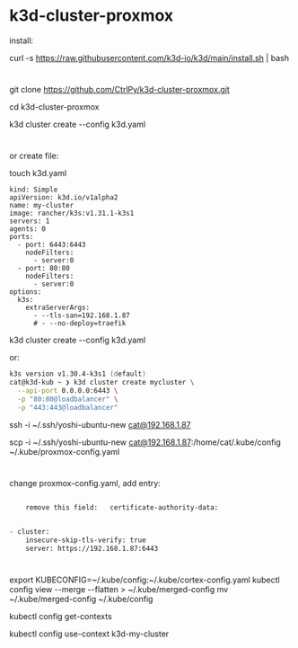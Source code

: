 # k3d-cluster-proxmox

install:

curl -s https://raw.githubusercontent.com/k3d-io/k3d/main/install.sh | bash

#

git clone https://github.com/CtrlPy/k3d-cluster-proxmox.git

cd k3d-cluster-proxmox

k3d cluster create --config k3d.yaml

#

or create file:

touch k3d.yaml

```
kind: Simple
apiVersion: k3d.io/v1alpha2
name: my-cluster
image: rancher/k3s:v1.31.1-k3s1
servers: 1
agents: 0
ports:
  - port: 6443:6443
    nodeFilters:
      - server:0
  - port: 80:80
    nodeFilters:
      - server:0
options:
  k3s:
    extraServerArgs:
      - --tls-san=192.168.1.87
      # - --no-deploy=traefik
```

k3d cluster create --config k3d.yaml

or:

```zsh
k3s version v1.30.4-k3s1 (default)
cat@k3d-kub ~ ❯ k3d cluster create mycluster \
  --api-port 0.0.0.0:6443 \
  -p "80:80@loadbalancer" \
  -p "443:443@loadbalancer"
```

ssh -i ~/.ssh/yoshi-ubuntu-new cat@192.168.1.87

scp -i ~/.ssh/yoshi-ubuntu-new cat@192.168.1.87:/home/cat/.kube/config ~/.kube/proxmox-config.yaml

#

change proxmox-config.yaml,  add entry:
```zsh

    remove this field:   certificate-authority-data:


- cluster:
    insecure-skip-tls-verify: true
    server: https://192.168.1.87:6443

```

#

export KUBECONFIG=~/.kube/config:~/.kube/cortex-config.yaml
kubectl config view --merge --flatten > ~/.kube/merged-config
mv ~/.kube/merged-config ~/.kube/config


kubectl config get-contexts

kubectl config use-context k3d-my-cluster
